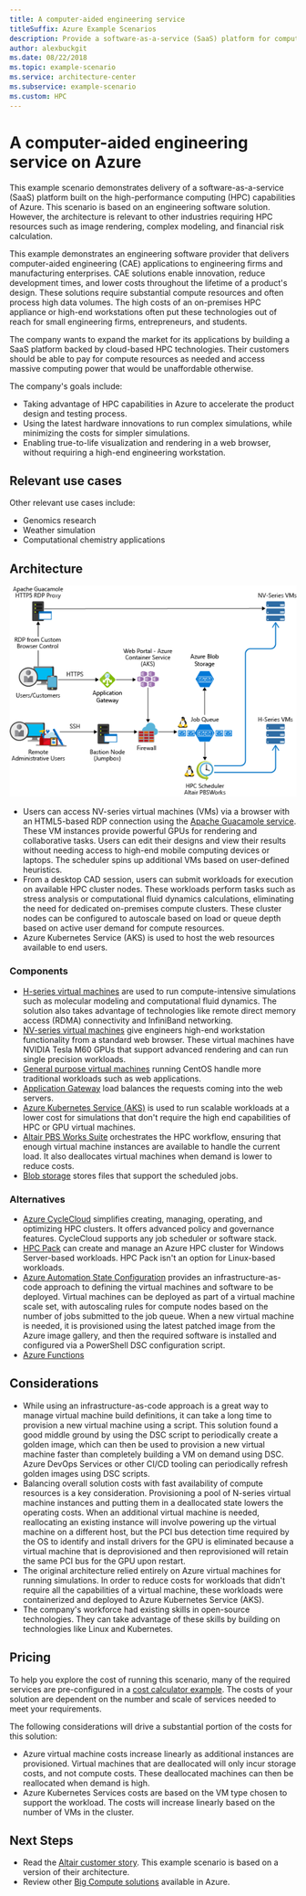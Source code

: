 ```yaml
---
title: A computer-aided engineering service
titleSuffix: Azure Example Scenarios
description: Provide a software-as-a-service (SaaS) platform for computer-aided engineering (CAE) on Azure.
author: alexbuckgit
ms.date: 08/22/2018
ms.topic: example-scenario
ms.service: architecture-center
ms.subservice: example-scenario
ms.custom: HPC
---
```


# A computer-aided engineering service on Azure

This example scenario demonstrates delivery of a software-as-a-service (SaaS) platform built on the high-performance computing (HPC) capabilities of Azure. This scenario is based on an engineering software solution. However, the architecture is relevant to other industries requiring HPC resources such as image rendering, complex modeling, and financial risk calculation.

This example demonstrates an engineering software provider that delivers computer-aided engineering (CAE) applications to engineering firms and manufacturing enterprises. CAE solutions enable innovation, reduce development times, and lower costs throughout the lifetime of a product's design. These solutions require substantial compute resources and often process high data volumes. The high costs of an on-premises HPC appliance or high-end workstations often put these technologies out of reach for small engineering firms, entrepreneurs, and students.

The company wants to expand the market for its applications by building a SaaS platform backed by cloud-based HPC technologies. Their customers should be able to pay for compute resources as needed and access massive computing power that would be unaffordable otherwise.

The company's goals include:

- Taking advantage of HPC capabilities in Azure to accelerate the product design and testing process.
- Using the latest hardware innovations to run complex simulations, while minimizing the costs for simpler simulations.
- Enabling true-to-life visualization and rendering in a web browser, without requiring a high-end engineering workstation.

## Relevant use cases

Other relevant use cases include:

- Genomics research
- Weather simulation
- Computational chemistry applications

## Architecture

![Architecture for a SaaS solution enabling HPC capabilities][architecture]

- Users can access NV-series virtual machines (VMs) via a browser with an HTML5-based RDP connection using the [Apache Guacamole service](https://guacamole.apache.org/). These VM instances provide powerful GPUs for rendering and collaborative tasks. Users can edit their designs and view their results without needing access to high-end mobile computing devices or laptops. The scheduler spins up additional VMs based on user-defined heuristics.
- From a desktop CAD session, users can submit workloads for execution on available HPC cluster nodes. These workloads perform tasks such as stress analysis or computational fluid dynamics calculations, eliminating the need for dedicated on-premises compute clusters. These cluster nodes can be configured to autoscale based on load or queue depth based on active user demand for compute resources.
- Azure Kubernetes Service (AKS) is used to host the web resources available to end users.

### Components

- [H-series virtual machines](/azure/virtual-machines/linux/sizes-hpc) are used to run compute-intensive simulations such as molecular modeling and computational fluid dynamics. The solution also takes advantage of technologies like remote direct memory access (RDMA) connectivity and InfiniBand networking.
- [NV-series virtual machines](/azure/virtual-machines/windows/sizes-gpu) give engineers high-end workstation functionality from a standard web browser. These virtual machines have NVIDIA Tesla M60 GPUs that support advanced rendering and can run single precision workloads.
- [General purpose virtual machines](/azure/virtual-machines/linux/sizes-general) running CentOS handle more traditional workloads such as web applications.
- [Application Gateway](/azure/application-gateway/overview) load balances the requests coming into the web servers.
- [Azure Kubernetes Service (AKS)](/azure/aks/intro-kubernetes) is used to run scalable workloads at a lower cost for simulations that don't require the high end capabilities of HPC or GPU virtual machines.
- [Altair PBS Works Suite](https://www.pbsworks.com/PBSProduct.aspx?n=PBS-Works-Suite&c=Overview-and-Capabilities) orchestrates the HPC workflow, ensuring that enough virtual machine instances are available to handle the current load. It also deallocates virtual machines when demand is lower to reduce costs.
- [Blob storage](/azure/storage/blobs/storage-blobs-introduction) stores files that support the scheduled jobs.

### Alternatives

- [Azure CycleCloud](/azure/cyclecloud/overview) simplifies creating, managing, operating, and optimizing HPC clusters. It offers advanced policy and governance features. CycleCloud supports any job scheduler or software stack.
- [HPC Pack](/azure/virtual-machines/windows/hpcpack-cluster-options) can create and manage an Azure HPC cluster for Windows Server-based workloads. HPC Pack isn't an option for Linux-based workloads.
- [Azure Automation State Configuration](/azure/automation/automation-dsc-overview) provides an infrastructure-as-code approach to defining the virtual machines and software to be deployed. Virtual machines can be deployed as part of a virtual machine scale set, with autoscaling rules for compute nodes based on the number of jobs submitted to the job queue. When a new virtual machine is needed, it is provisioned using the latest patched image from the Azure image gallery, and then the required software is installed and configured via a PowerShell DSC configuration script.
- [Azure Functions](/azure/azure-functions/functions-overview)

## Considerations

- While using an infrastructure-as-code approach is a great way to manage virtual machine build definitions, it can take a long time to provision a new virtual machine using a script. This solution found a good middle ground by using the DSC script to periodically create a golden image, which can then be used to provision a new virtual machine faster than completely building a VM on demand using DSC. Azure DevOps Services or other CI/CD tooling can periodically refresh golden images using DSC scripts.
- Balancing overall solution costs with fast availability of compute resources is a key consideration. Provisioning a pool of N-series virtual machine instances and putting them in a deallocated state lowers the operating costs. When an additional virtual machine is needed, reallocating an existing instance will involve powering up the virtual machine on a different host, but the PCI bus detection time required by the OS to identify and install drivers for the GPU is eliminated because a virtual machine that is deprovisioned and then reprovisioned will retain the same PCI bus for the GPU upon restart.
- The original architecture relied entirely on Azure virtual machines for running simulations. In order to reduce costs for workloads that didn't require all the capabilities of a virtual machine, these workloads were containerized and deployed to Azure Kubernetes Service (AKS).
- The company's workforce had existing skills in open-source technologies. They can take advantage of these skills by building on technologies like Linux and Kubernetes.

## Pricing

To help you explore the cost of running this scenario, many of the required services are pre-configured in a [cost calculator example][calculator]. The costs of your solution are dependent on the number and scale of services needed to meet your requirements.

The following considerations will drive a substantial portion of the costs for this solution:

- Azure virtual machine costs increase linearly as additional instances are provisioned. Virtual machines that are deallocated will only incur storage costs, and not compute costs. These deallocated machines can then be reallocated when demand is high.
- Azure Kubernetes Services costs are based on the VM type chosen to support the workload. The costs will increase linearly based on the number of VMs in the cluster.

## Next Steps

- Read the [Altair customer story][source-document]. This example scenario is based on a version of their architecture.
- Review other [Big Compute solutions](https://azure.microsoft.com/solutions/big-compute) available in Azure.

<!-- links -->
[architecture]: ./media/architecture-hpc-saas.png
[source-document]: https://customers.microsoft.com/story/altair-manufacturing-azure
[calculator]: https://azure.com/e/3cb9ccdc893f41ffbcdb00c328178ccf

